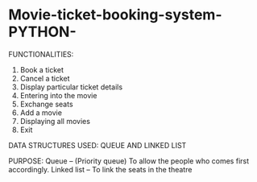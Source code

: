 # Movie-ticket-booking-system-PYTHON-
FUNCTIONALITIES:
1)	Book a ticket
2)	Cancel a ticket 
3)	Display particular ticket details
4)	Entering into the movie
5)	Exchange seats
6)	Add a movie
7)	Displaying all movies
8)	Exit

DATA STRUCTURES USED:
	QUEUE AND LINKED LIST

PURPOSE:
	Queue       – (Priority queue) To allow the people who comes first accordingly. 
	Linked list – To link the seats in the theatre
 

